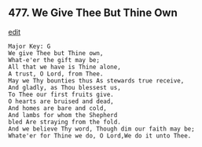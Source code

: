
## 477.  We Give Thee But Thine Own
[edit](https://docs.google.com/document/d/1Ve69uNbjCIDtApgcVoCokLFMm8Lyli1a/edit?mode=html)



    Major Key: G
    We give Thee but Thine own,
    What-e'er the gift may be;
    All that we have is Thine alone,
    A trust, O Lord, from Thee.
    May we Thy bounties thus As stewards true receive,
    And gladly, as Thou blessest us,
    To Thee our first fruits give.
    O hearts are bruised and dead,
    And homes are bare and cold,
    And lambs for whom the Shepherd
    bled Are straying from the fold.
    And we believe Thy word, Though dim our faith may be;
    Whate'er for Thine we do, O Lord,We do it unto Thee.
